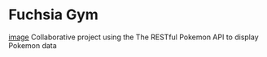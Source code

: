 # Fuchsia Gym
[image](media/indexpic.png)
Collaborative project using the The RESTful Pokemon API to display Pokemon data
